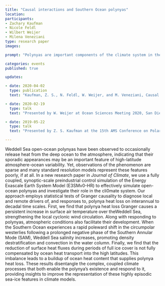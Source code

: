 ```yaml
---
title: "Causal interactions and Southern Ocean polynyas"
location:
participants:
- Zachary Kaufman 
- Nicole Feldl 
- Wilbert Weijer
- Milena Veneziani
type: research paper 
images:

prompt: "Polynyas are important components of the climate system in the high-latitude Southern Ocean. Open-ocean polynyas have been observed only sporadically in the observational record, but are recurring features in high-resolution climate models. Understanding their impact on the ocean and atmosphere is hence critically important for assessing the fidelity of high-resolution climate models. This study uses Granger Causality to examine the atmosphere-cryosphere-ocean interactions associated with polynyas in the high-resolution climate model E3SMv0-HR."

categories: events
published: true

updates:

- date: 2020-04-02
  type: publication
  text: "Kaufman, Z. S., N. Feldl, W. Weijer, and M. Veneziani, Causal interactions between Southern Ocean polynyas and high-latitude atmosphere-ocean variability, <i>Journal of Climate</i>, [doi:10.1175/JCLI-D-19-0525.1](https://doi.org/10.1175/JCLI-D-19-0525.1)."

- date: 2020-02-19
  type: talk
  text: "Presented by W. Weijer at Ocean Sciences Meeting 2020, San Diego, CA."

- date: 2019-05-22 
  type: talk
  text: "Presented by Z. S. Kaufman at the 15th AMS Conference on Polar Meteorology and Oceanography, Boulder, CO."

---
```



Weddell Sea open-ocean polynyas have been observed to occasionally release heat from the deep ocean to the atmosphere, indicating that their sporadic appearances may be an important feature of high-latitude atmosphere-ocean variability. Yet, observations of the phenomenon are sparse and many standard resolution models represent these features poorly, if at all. In a new research paper in <i>Journal of Climate</i>, we use a fully coupled, synoptic-scale preindustrial control simulation of the Energy Exascale Earth System Model (E3SMv0-HR) to effectively simulate open-ocean polynyas and investigate their role in the cli0mate system. Our approach employs statistical tests of Granger causality to diagnose local and remote drivers of, and responses to, polynya heat loss on interannual to decadal time scales. First, we find that polynya heat loss Granger causes a persistent increase in surface air temperature over theWeddell Sea, strengthening the local cyclonic wind circulation. Along with responding to polynyas, atmospheric conditions also facilitate their development. When the Southern Ocean experiences a rapid poleward shift in the circumpolar westerlies following a prolonged negative phase of the Southern Annular Mode (SAM), Weddell Sea salinity increases, promoting density destratification and convection in the water column. Finally, we find that the reduction of surface heat fluxes during periods of full ice cover is not fully compensated by ocean heat transport into the high latitudes. This imbalance leads to a buildup of ocean heat content that supplies polynya heat loss. These results disentangle the complex, coupled climate processes that both enable the polynya’s existence and respond to it, providing insights to improve the representation of these highly episodic sea-ice features in climate models.


